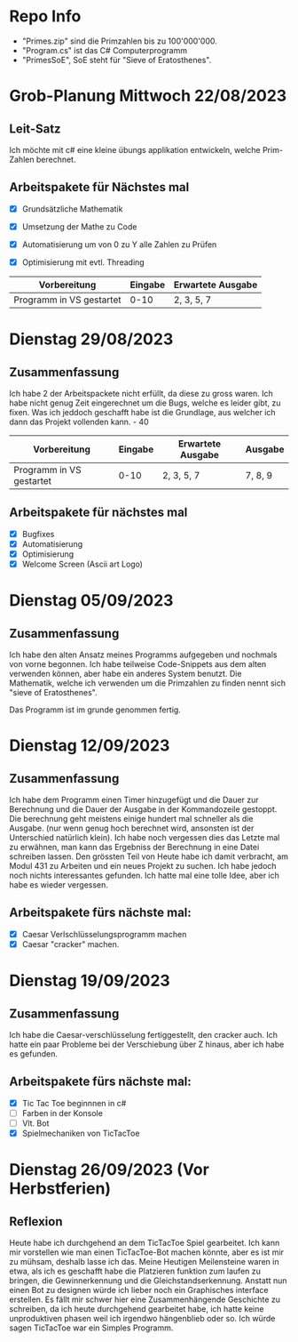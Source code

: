 # Repo Info

- "Primes.zip" sind die Primzahlen bis zu 100'000'000.
- "Program.cs" ist das C# Computerprogramm
- "PrimesSoE", SoE steht für "Sieve of Eratosthenes".



# Grob-Planung Mittwoch 22/08/2023

## Leit-Satz

Ich möchte mit c# eine kleine übungs applikation entwickeln, welche Prim-Zahlen berechnet.

## Arbeitspakete für Nächstes mal

- [x] Grundsätzliche Mathematik
- [x] Umsetzung der Mathe zu Code
- [x] Automatisierung um von 0 zu Y alle Zahlen zu Prüfen
- [x] Optimisierung mit evtl. Threading



| Vorbereitung             | Eingabe | Erwartete Ausgabe |
| ------------------------ | ------- | ----------------- |
| Programm in VS gestartet | 0-10    |    2, 3, 5, 7     |


# Dienstag 29/08/2023

## Zusammenfassung

Ich habe 2 der Arbeitspackete nicht erfüllt, da diese zu gross waren. Ich habe nicht genug Zeit eingerechnet um die Bugs, welche es leider gibt, zu fixen.
Was ich jeddoch geschafft habe ist die Grundlage, aus welcher ich dann das Projekt vollenden kann. - 40

| Vorbereitung             | Eingabe | Erwartete Ausgabe | Ausgabe |
| ------------------------ | ------- | ----------------- |---------|
| Programm in VS gestartet | 0-10    |    2, 3, 5, 7     | 7, 8, 9 |


## Arbeitspakete für nächstes mal

- [x] Bugfixes
- [x] Automatisierung
- [x] Optimisierung
- [x] Welcome Screen (Ascii art Logo)

# Dienstag 05/09/2023

## Zusammenfassung
Ich habe den alten Ansatz meines Programms aufgegeben und nochmals von vorne begonnen. Ich habe teilweise Code-Snippets aus dem alten verwenden können, aber habe ein anderes System benutzt. Die Mathematik, welche ich verwenden um die Primzahlen zu finden nennt sich "sieve of Eratosthenes". 

Das Programm ist im grunde genommen fertig.

# Dienstag 12/09/2023

## Zusammenfassung
Ich habe dem Programm einen Timer hinzugefügt und die Dauer zur Berechnung und die Dauer der Ausgabe in der Kommandozeile gestoppt. Die berechnung geht meistens einige hundert mal schneller als die Ausgabe. (nur wenn genug hoch berechnet wird, ansonsten ist der Unterschied natürlich klein). Ich habe noch vergessen dies das Letzte mal zu erwähnen, man kann das Ergebniss der Berechnung in eine Datei schreiben lassen. Den grössten Teil von Heute habe ich damit verbracht, am Modul 431 zu Arbeiten und ein neues Projekt zu suchen. Ich habe jedoch noch nichts interessantes gefunden. Ich hatte mal eine tolle Idee, aber ich habe es wieder vergessen.

## Arbeitspakete fürs nächste mal:
- [x] Caesar Verlschlüsselungsprogramm machen
- [x] Caesar "cracker" machen.

# Dienstag 19/09/2023

## Zusammenfassung
Ich habe die Caesar-verschlüsselung fertiggestellt, den cracker auch. Ich hatte ein paar Probleme bei der Verschiebung über Z hinaus, aber ich habe es gefunden.
## Arbeitspakete fürs nächste mal:
- [x] Tic Tac Toe beginnnen in c#
- [ ] Farben in der Konsole
- [ ] Vlt. Bot
- [x] Spielmechaniken von TicTacToe

# Dienstag 26/09/2023 (Vor Herbstferien)
## Reflexion
Heute habe ich durchgehend an dem TicTacToe Spiel gearbeitet. Ich kann mir vorstellen wie man einen TicTacToe-Bot machen könnte, aber es ist mir zu mühsam, deshalb lasse ich das. Meine Heutigen Meilensteine waren in etwa, als ich es geschafft habe die Platzieren funktion zum laufen zu bringen, die Gewinnerkennung und die Gleichstandserkennung. Anstatt nun einen Bot zu designen würde ich lieber noch ein Graphisches interface erstellen. Es fällt mir schwer hier eine Zusammenhängende Geschichte zu schreiben, da ich heute durchgehend gearbeitet habe, ich hatte keine unproduktiven phasen weil ich irgendwo hängenblieb oder so. Ich würde sagen TicTacToe war ein Simples Programm.
